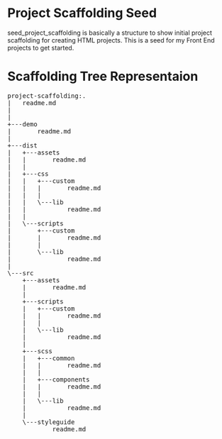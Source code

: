 # Project Scaffolding Seed
seed_project_scaffolding is basically a structure to show initial project scaffolding for creating HTML projects. This is a seed for my Front End projects to get started.

# Scaffolding Tree Representaion 
<pre>
project-scaffolding:.
|   readme.md
|   
|   
+---demo
|       readme.md
|       
+---dist
|   +---assets
|   |       readme.md
|   |       
|   +---css
|   |   +---custom
|   |   |       readme.md
|   |   |       
|   |   \---lib
|   |           readme.md
|   |           
|   \---scripts
|       +---custom
|       |       readme.md
|       |       
|       \---lib
|               readme.md
|               
\---src
    +---assets
    |       readme.md
    |       
    +---scripts
    |   +---custom
    |   |       readme.md
    |   |       
    |   \---lib
    |           readme.md
    |           
    +---scss
    |   +---common
    |   |       readme.md
    |   |       
    |   +---components
    |   |       readme.md
    |   |       
    |   \---lib
    |           readme.md
    |           
    \---styleguide
            readme.md
</pre>
